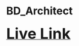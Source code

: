 # BD_Architect
<a href="https://boisterous-boba-9ff7a4.netlify.app/"><span style="font-size:40px; font-weight: bold;">Live Link</span></a>
